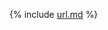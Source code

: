 {% include [url.md](_includes/url.md) %}

<!-- ## IsAllowedByRobotsTxt
``` yql
Url::IsAllowedByRobotsTxt(
  String{Flag:AutoMap}, -- URL
  String?, -- бинарное представление robots.txt 
  Uint32 -- идентификатор робота 
) -> Bool
``` -->